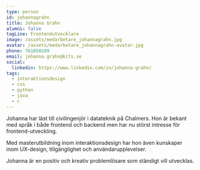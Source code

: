 ```yaml
---
type: person
id: johannagrahn
title: Johanna Grahn
alumni: false
tagLine: Frontendutvecklare
image: /assets/medarbetare_johannagrahn.jpg
avatar: /assets/medarbetare_johannagrahn-avatar.jpg
phone: 761850109
email: johanna.grahn@kits.se
social:
  linkedin: https://www.linkedin.com/in/johanna-grahn/
tags:
  - interaktionsdesign
  - css
  - python
  - java
  - c
---
```


Johanna har läst till civilingenjör i datateknik på Chalmers. Hon är bekant med språk i både frontend och backend men har nu störst intresse för frontend-utveckling.

Med masterutbildning inom interaktionsdesign har hon även kunskaper inom UX-design, tillgänglighet och användarupplevelser. 

Johanna är en positiv och kreativ problemlösare som ständigt vill utvecklas.

